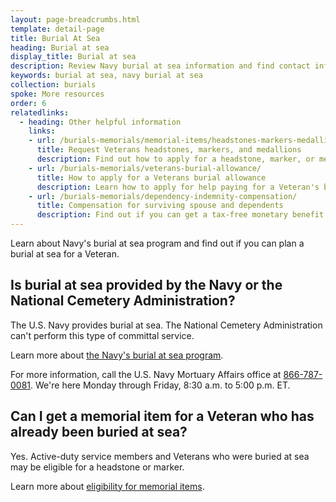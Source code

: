 ```yaml
---
layout: page-breadcrumbs.html
template: detail-page
title: Burial At Sea
heading: Burial at sea
display_title: Burial at sea
description: Review Navy burial at sea information and find contact information for the U.S. Navy Mortuary Affairs office. 
keywords: burial at sea, navy burial at sea
collection: burials
spoke: More resources
order: 6
relatedlinks:
  - heading: Other helpful information
    links:
    - url: /burials-memorials/memorial-items/headstones-markers-medallions/
      title: Request Veterans headstones, markers, and medallions
      description: Find out how to apply for a headstone, marker, or medallion to honor a Veteran or eligible family member.
    - url: /burials-memorials/veterans-burial-allowance/
      title: How to apply for a Veterans burial allowance
      description: Learn how to apply for help paying for a Veteran's burial and funeral costs.
    - url: /burials-memorials/dependency-indemnity-compensation/
      title: Compensation for surviving spouse and dependents
      description: Find out if you can get a tax-free monetary benefit called Dependency and Indemnity Compensation (VA DIC).
---
```


<div class="va-introtext">
Learn about Navy's burial at sea program and find out if you can plan a burial at sea for a Veteran.  
</div>

## Is burial at sea provided by the Navy or the National Cemetery Administration?

The U.S. Navy provides burial at sea. The National Cemetery Administration can't perform this type of committal service. 

Learn more about [the Navy's burial at sea program](https://www.navy.mil/navydata/questions/burial.html).

For more information, call the U.S. Navy Mortuary Affairs office at <a href="tel:18667870081">866-787-0081</a>. We're here Monday through Friday, 8:30 a.m. to 5:00 p.m. ET.

## Can I get a memorial item for a Veteran who has already been buried at sea? 

Yes. Active-duty service members and Veterans who were buried at sea may be eligible for a headstone or marker. 

Learn more about [eligibility for memorial items](https://www.va.gov/burials-memorials/memorial-items/headstones-markers-medallions/).

